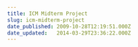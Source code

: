 ```yaml
---
title: ICM Midterm Project
slug: icm-midterm-project
date_published: 2009-10-28T12:19:51.000Z
date_updated:   2014-03-29T23:36:22.000Z
---
```



